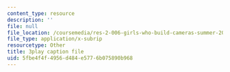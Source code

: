 ```yaml
---
content_type: resource
description: ''
file: null
file_location: /coursemedia/res-2-006-girls-who-build-cameras-summer-2016/5fbe4f4f4956d484e5776b075890b968_A4IC92HVLLU.srt
file_type: application/x-subrip
resourcetype: Other
title: 3play caption file
uid: 5fbe4f4f-4956-d484-e577-6b075890b968
---
```

